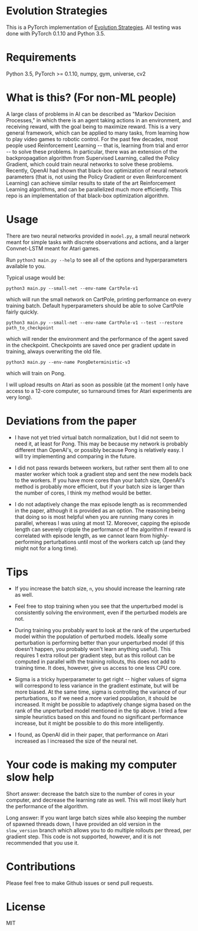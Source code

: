# Evolution Strategies

This is a PyTorch implementation of [Evolution Strategies](https://arxiv.org/abs/1703.03864). All testing was done with PyTorch 0.1.10 and Python 3.5.

# Requirements

Python 3.5, PyTorch >= 0.1.10, numpy, gym, universe, cv2

# What is this? (For non-ML people)

A large class of problems in AI can be described as "Markov Decision Processes," in which there is an agent taking actions in an environment, and receiving reward, with the goal being to maximize reward. This is a very general framework, which can be applied to many tasks, from learning how to play video games to robotic control. For the past few decades, most people used Reinforcement Learning -- that is, learning from trial and error -- to solve these problems. In particular, there was an extension of the backpropagation algorithm from Supervised Learning, called the Policy Gradient, which could train neural networks to solve these problems. Recently, OpenAI had shown that black-box optimization of neural network parameters (that is, not using the Policy Gradient or even Reinforcement Learning) can achieve similar results to state of the art Reinforcement Learning algorithms, and can be parallelized much more efficiently. This repo is an implementation of that black-box optimization algorithm.

# Usage

There are two neural networks provided in `model.py`, a small neural network meant for simple tasks with discrete observations and actions, and a larger Convnet-LSTM meant for Atari games.

Run `python3 main.py --help` to see all of the options and hyperparameters available to you.

Typical usage would be:

```
python3 main.py --small-net --env-name CartPole-v1
```
which will run the small network on CartPole, printing performance on every training batch. Default hyperparameters should be able to solve CartPole fairly quickly.

```
python3 main.py --small-net --env-name CartPole-v1 --test --restore path_to_checkpoint
```
which will render the environment and the performance of the agent saved in the checkpoint. Checkpoints are saved once per gradient update in training, always overwriting the old file.

```
python3 main.py --env-name PongDeterministic-v3
```
which will train on Pong.

I will upload results on Atari as soon as possible (at the moment I only have access to a 12-core computer, so turnaround times for Atari experiments are very long).

# Deviations from the paper

* I have not yet tried virtual batch normalization, but I did not seem to need it, at least for Pong. This may be because my network is probably different than OpenAI's, or possibly because Pong is relatively easy. I will try implementing and comparing in the future.

* I did not pass rewards between workers, but rather sent them all to one master worker which took a gradient step and sent the new models back to the workers. If you have more cores than your batch size, OpenAI's method is probably more efficient, but if your batch size is larger than the number of cores, I think my method would be better.

* I do not adaptively change the max episode length as is recommended in the paper, although it is provided as an option. The reasoning being that doing so is most helpful when you are running many cores in parallel, whereas I was using at most 12. Moreover, capping the episode length can severely cripple the performance of the algorithm if reward is correlated with episode length, as we cannot learn from highly-performing perturbations until most of the workers catch up (and they might not for a long time).

# Tips

* If you increase the batch size, `n`, you should increase the learning rate as well.

* Feel free to stop training when you see that the unperturbed model is consistently solving the environment, even if the perturbed models are not.

* During training you probably want to look at the rank of the unperturbed model within the population of perturbed models. Ideally some perturbation is performing better than your unperturbed model (if this doesn't happen, you probably won't learn anything useful). This requires 1 extra rollout per gradient step, but as this rollout can be computed in parallel with the training rollouts, this does not add to training time. It does, however, give us access to one less CPU core.

* Sigma is a tricky hyperparameter to get right -- higher values of sigma will correspond to less variance in the gradient estimate, but will be more biased. At the same time, sigma is controlling the variance of our perturbations, so if we need a more varied population, it should be increased. It might be possible to adaptively change sigma based on the rank of the unperturbed model mentioned in the tip above. I tried a few simple heuristics based on this and found no significant performance increase, but it might be possible to do this more intelligently.

* I found, as OpenAI did in their paper, that performance on Atari increased as I increased the size of the neural net.

# Your code is making my computer slow help

Short answer: decrease the batch size to the number of cores in your computer, and decrease the learning rate as well. This will most likely hurt the performance of the algorithm.

Long answer: If you want large batch sizes while also keeping the number of spawned threads down, I have provided an old version in the `slow_version` branch which allows you to do multiple rollouts per thread, per gradient step. This code is not supported, however, and it is not recommended that you use it.

# Contributions

Please feel free to make Github issues or send pull requests.

# License

MIT
